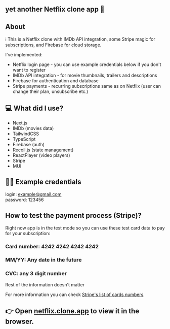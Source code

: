 
## yet another Netflix clone app 🤷

## About

ℹ️ This is a Netflix clone with IMDb API integration, some Stripe magic for subscriptions, and Firebase for cloud storage.

I've implemented:
- Netflix login page - you can use example credentials below if you don't want to register
- IMDb API integration - for movie thumbnails, trailers and descriptions
- Firebase for authentication and database
- Stripe payments - recurring subscriptions same as on Netflix (user can change their plan, unsubscribe etc.)

## 💻 What did I use?

* Next.js
* IMDb  (movies data)
* TailwindCSS
* TypeScript
* Firebase (auth)
* Recoil.js (state management)
* ReactPlayer (video players)
* Stripe
* MUI

## 🧑‍💼 Example credentials
login: example@gmail.com   
password: 123456

## How to test the payment process (Stripe)?
Right now app is in the test mode so you can use these test card data to pay for your subscription:

### Card number: 4242 4242 4242 4242
### MM/YY: Any date in the future
### CVC: any 3 digit number
Rest of the information doesn't matter

For more information you can check [Stripe's list of cards numbers](https://stripe.com/docs/testing#cards).

## 👉 Open [netflix.clone.app](https://my-clon-netflix.vercel.app/) to view it in the browser.

